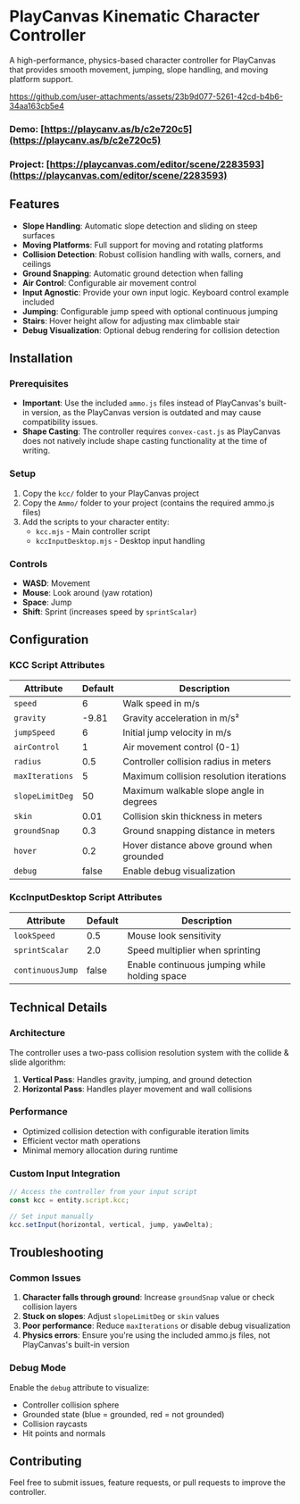 # PlayCanvas Kinematic Character Controller

A high-performance, physics-based character controller for PlayCanvas that provides smooth movement, jumping, slope handling, and moving platform support.



https://github.com/user-attachments/assets/23b9d077-5261-42cd-b4b6-34aa163cb5e4



### Demo: [https://playcanv.as/b/c2e720c5](https://playcanv.as/b/c2e720c5)
### Project: [https://playcanvas.com/editor/scene/2283593](https://playcanvas.com/editor/scene/2283593)


## Features

- **Slope Handling**: Automatic slope detection and sliding on steep surfaces
- **Moving Platforms**: Full support for moving and rotating platforms
- **Collision Detection**: Robust collision handling with walls, corners, and ceilings
- **Ground Snapping**: Automatic ground detection when falling
- **Air Control**: Configurable air movement control
- **Input Agnostic**: Provide your own input logic. Keyboard control example included
- **Jumping**: Configurable jump speed with optional continuous jumping
- **Stairs**: Hover height allow for adjusting max climbable stair
- **Debug Visualization**: Optional debug rendering for collision detection

## Installation

### Prerequisites

- **Important**: Use the included `ammo.js` files instead of PlayCanvas's built-in version, as the PlayCanvas version is outdated and may cause compatibility issues.
- **Shape Casting**: The controller requires `convex-cast.js` as PlayCanvas does not natively include shape casting functionality at the time of writing.

### Setup

1. Copy the `kcc/` folder to your PlayCanvas project
2. Copy the `Ammo/` folder to your project (contains the required ammo.js files)
3. Add the scripts to your character entity:
   - `kcc.mjs` - Main controller script
   - `kccInputDesktop.mjs` - Desktop input handling

### Controls

- **WASD**: Movement
- **Mouse**: Look around (yaw rotation)
- **Space**: Jump
- **Shift**: Sprint (increases speed by `sprintScalar`)

## Configuration

### KCC Script Attributes

| Attribute | Default | Description |
|-----------|---------|-------------|
| `speed` | 6 | Walk speed in m/s |
| `gravity` | -9.81 | Gravity acceleration in m/s² |
| `jumpSpeed` | 6 | Initial jump velocity in m/s |
| `airControl` | 1 | Air movement control (0-1) |
| `radius` | 0.5 | Controller collision radius in meters |
| `maxIterations` | 5 | Maximum collision resolution iterations |
| `slopeLimitDeg` | 50 | Maximum walkable slope angle in degrees |
| `skin` | 0.01 | Collision skin thickness in meters |
| `groundSnap` | 0.3 | Ground snapping distance in meters |
| `hover` | 0.2 | Hover distance above ground when grounded |
| `debug` | false | Enable debug visualization |

### KccInputDesktop Script Attributes

| Attribute | Default | Description |
|-----------|---------|-------------|
| `lookSpeed` | 0.5 | Mouse look sensitivity |
| `sprintScalar` | 2.0 | Speed multiplier when sprinting |
| `continuousJump` | false | Enable continuous jumping while holding space |

## Technical Details

### Architecture

The controller uses a two-pass collision resolution system with the collide & slide algorithm:

1. **Vertical Pass**: Handles gravity, jumping, and ground detection
2. **Horizontal Pass**: Handles player movement and wall collisions

### Performance

- Optimized collision detection with configurable iteration limits
- Efficient vector math operations
- Minimal memory allocation during runtime



### Custom Input Integration

```javascript
// Access the controller from your input script
const kcc = entity.script.kcc;

// Set input manually
kcc.setInput(horizontal, vertical, jump, yawDelta);
```

## Troubleshooting

### Common Issues

1. **Character falls through ground**: Increase `groundSnap` value or check collision layers
2. **Stuck on slopes**: Adjust `slopeLimitDeg` or `skin` values
3. **Poor performance**: Reduce `maxIterations` or disable debug visualization
4. **Physics errors**: Ensure you're using the included ammo.js files, not PlayCanvas's built-in version

### Debug Mode

Enable the `debug` attribute to visualize:
- Controller collision sphere
- Grounded state (blue = grounded, red = not grounded)
- Collision raycasts
- Hit points and normals

## Contributing

Feel free to submit issues, feature requests, or pull requests to improve the controller.

